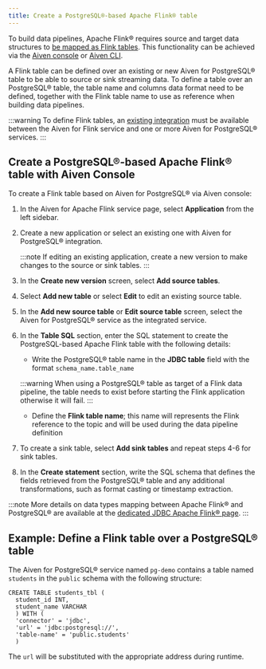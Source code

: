 ```yaml
---
title: Create a PostgreSQL®-based Apache Flink® table
---
```


To build data pipelines, Apache Flink® requires source and target data
structures to [be mapped as Flink
tables](https://ci.apache.org/projects/flink/flink-docs-release-1.15/docs/dev/table/sql/create/#create-table).
This functionality can be achieved via the [Aiven
console](https://console.aiven.io/) or
[Aiven CLI](/docs/tools/cli/service/flink).

A Flink table can be defined over an existing or new Aiven for
PostgreSQL® table to be able to source or sink streaming data. To define
a table over an PostgreSQL® table, the table name and columns data
format need to be defined, together with the Flink table name to use as
reference when building data pipelines.

:::warning
To define Flink tables, an
[existing integration](create-integration) must be available between the Aiven for Flink service and
one or more Aiven for PostgreSQL® services.
:::

## Create a PostgreSQL®-based Apache Flink® table with Aiven Console

To create a Flink table based on Aiven for PostgreSQL® via Aiven
console:

1.  In the Aiven for Apache Flink service page, select **Application**
    from the left sidebar.

2.  Create a new application or select an existing one with Aiven for
    PostgreSQL® integration.

    :::note
    If editing an existing application, create a new version to make
    changes to the source or sink tables.
    :::

3.  In the **Create new version** screen, select **Add source tables**.

4.  Select **Add new table** or select **Edit** to edit an
    existing source table.

5.  In the **Add new source table** or **Edit source table** screen,
    select the Aiven for PostgreSQL® service as the integrated service.

6.  In the **Table SQL** section, enter the SQL statement to create the
    PostgreSQL-based Apache Flink table with the following details:

    -   Write the PostgreSQL® table name in the **JDBC table** field
        with the format `schema_name.table_name`

    :::warning
    When using a PostgreSQL® table as target of a Flink data pipeline,
    the table needs to exist before starting the Flink application
    otherwise it will fail.
    :::

    -   Define the **Flink table name**; this name will represents the
        Flink reference to the topic and will be used during the data
        pipeline definition

7.  To create a sink table, select **Add sink tables** and repeat steps
    4-6 for sink tables.

8.  In the **Create statement** section, write the SQL schema that
    defines the fields retrieved from the PostgreSQL® table and any
    additional transformations, such as format casting or timestamp
    extraction.

:::note
More details on data types mapping between Apache Flink® and PostgreSQL®
are available at the [dedicated JDBC Apache Flink®
page](https://nightlies.apache.org/flink/flink-docs-master/docs/connectors/table/jdbc/#data-type-mapping).
:::

## Example: Define a Flink table over a PostgreSQL® table

The Aiven for PostgreSQL® service named `pg-demo` contains a table named
`students` in the `public` schema with the following structure:

```
CREATE TABLE students_tbl (
  student_id INT,
  student_name VARCHAR
  ) WITH (
  'connector' = 'jdbc',
  'url' = 'jdbc:postgresql://',
  'table-name' = 'public.students'
  )
```

The `url` will be substituted with the appropriate address during
runtime.
